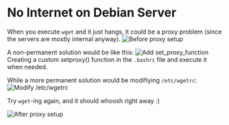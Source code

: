 # No Internet on Debian Server #

When you execute `wget` and it just hangs, it could be a proxy problem (since the servers are mostly internal anyway).
![Before proxy setup](../images/before_proxy.png)


A non-permanent solution would be like this:
![Add set_proxy_function](../images/proxy_function.png)
Creating a custom setproxy() function in the `.bashrc` file and execute it when needed.


While a more permanent solution would be modifiying `/etc/wgetrc`:
![Modify /etc/wgetrc](../images/proxy_setup.png)

Try `wget`-ing again, and it should whoosh right away :)

![After proxy setup](../images/after_proxy.png)
